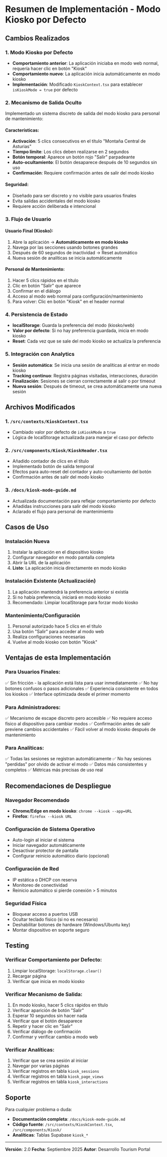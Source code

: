 # Resumen de Implementación - Modo Kiosko por Defecto

## Cambios Realizados

### 1. Modo Kiosko por Defecto
- **Comportamiento anterior**: La aplicación iniciaba en modo web normal, requería hacer clic en botón "Kiosk"
- **Comportamiento nuevo**: La aplicación inicia automáticamente en modo kiosko
- **Implementación**: Modificado `KioskContext.tsx` para establecer `isKioskMode = true` por defecto

### 2. Mecanismo de Salida Oculto
Implementado un sistema discreto de salida del modo kiosko para personal de mantenimiento:

#### Características:
- **Activación**: 5 clics consecutivos en el título "Montaña Central de Asturias"
- **Tiempo límite**: Los clics deben realizarse en 2 segundos
- **Botón temporal**: Aparece un botón rojo "Salir" parpadeante
- **Auto-ocultamiento**: El botón desaparece después de 10 segundos sin uso
- **Confirmación**: Requiere confirmación antes de salir del modo kiosko

#### Seguridad:
- Diseñado para ser discreto y no visible para usuarios finales
- Evita salidas accidentales del modo kiosko
- Requiere acción deliberada e intencional

### 3. Flujo de Usuario

#### Usuario Final (Kiosko):
1. Abre la aplicación → **Automáticamente en modo kiosko**
2. Navega por las secciones usando botones grandes
3. Después de 60 segundos de inactividad → Reset automático
4. Nueva sesión de analíticas se inicia automáticamente

#### Personal de Mantenimiento:
1. Hacer 5 clics rápidos en el título
2. Clic en botón "Salir" que aparece
3. Confirmar en el diálogo
4. Acceso al modo web normal para configuración/mantenimiento
5. Para volver: Clic en botón "Kiosk" en el header normal

### 4. Persistencia de Estado
- **localStorage**: Guarda la preferencia del modo (kiosko/web)
- **Valor por defecto**: Si no hay preferencia guardada, inicia en modo kiosko
- **Reset**: Cada vez que se sale del modo kiosko se actualiza la preferencia

### 5. Integración con Analytics
- **Sesión automática**: Se inicia una sesión de analíticas al entrar en modo kiosko
- **Tracking continuo**: Registra páginas visitadas, interacciones, duración
- **Finalización**: Sesiones se cierran correctamente al salir o por timeout
- **Nueva sesión**: Después de timeout, se crea automáticamente una nueva sesión

## Archivos Modificados

### 1. `/src/contexts/KioskContext.tsx`
- Cambiado valor por defecto de `isKioskMode` a `true`
- Lógica de localStorage actualizada para manejar el caso por defecto

### 2. `/src/components/Kiosk/KioskHeader.tsx`
- Añadido contador de clics en el título
- Implementado botón de salida temporal
- Efectos para auto-reset del contador y auto-ocultamiento del botón
- Confirmación antes de salir del modo kiosko

### 3. `/docs/kiosk-mode-guide.md`
- Actualizada documentación para reflejar comportamiento por defecto
- Añadidas instrucciones para salir del modo kiosko
- Aclarado el flujo para personal de mantenimiento

## Casos de Uso

### Instalación Nueva
1. Instalar la aplicación en el dispositivo kiosko
2. Configurar navegador en modo pantalla completa
3. Abrir la URL de la aplicación
4. **Listo**: La aplicación inicia directamente en modo kiosko

### Instalación Existente (Actualización)
1. La aplicación mantendrá la preferencia anterior si existía
2. Si no había preferencia, iniciará en modo kiosko
3. Recomendado: Limpiar localStorage para forzar modo kiosko

### Mantenimiento/Configuración
1. Personal autorizado hace 5 clics en el título
2. Usa botón "Salir" para acceder al modo web
3. Realiza configuraciones necesarias
4. Vuelve al modo kiosko con botón "Kiosk"

## Ventajas de esta Implementación

### Para Usuarios Finales:
✅ Sin fricción - la aplicación está lista para usar inmediatamente
✅ No hay botones confusos o pasos adicionales
✅ Experiencia consistente en todos los kioskos
✅ Interface optimizada desde el primer momento

### Para Administradores:
✅ Mecanismo de escape discreto pero accesible
✅ No requiere acceso físico al dispositivo para cambiar modos
✅ Confirmación antes de salir previene cambios accidentales
✅ Fácil volver al modo kiosko después de mantenimiento

### Para Analíticas:
✅ Todas las sesiones se registran automáticamente
✅ No hay sesiones "perdidas" por olvido de activar el modo
✅ Datos más consistentes y completos
✅ Métricas más precisas de uso real

## Recomendaciones de Despliegue

### Navegador Recomendado
- **Chrome/Edge en modo kiosko**: `chrome --kiosk --app=URL`
- **Firefox**: `firefox --kiosk URL`

### Configuración de Sistema Operativo
- Auto-login al iniciar el sistema
- Iniciar navegador automáticamente
- Desactivar protector de pantalla
- Configurar reinicio automático diario (opcional)

### Configuración de Red
- IP estática o DHCP con reserva
- Monitoreo de conectividad
- Reinicio automático si pierde conexión > 5 minutos

### Seguridad Física
- Bloquear acceso a puertos USB
- Ocultar teclado físico (si no es necesario)
- Deshabilitar botones de hardware (Windows/Ubuntu key)
- Montar dispositivo en soporte seguro

## Testing

### Verificar Comportamiento por Defecto:
1. Limpiar localStorage: `localStorage.clear()`
2. Recargar página
3. Verificar que inicia en modo kiosko

### Verificar Mecanismo de Salida:
1. En modo kiosko, hacer 5 clics rápidos en título
2. Verificar aparición de botón "Salir"
3. Esperar 10 segundos sin hacer nada
4. Verificar que el botón desaparece
5. Repetir y hacer clic en "Salir"
6. Verificar diálogo de confirmación
7. Confirmar y verificar cambio a modo web

### Verificar Analíticas:
1. Verificar que se crea sesión al iniciar
2. Navegar por varias páginas
3. Verificar registros en tabla `kiosk_sessions`
4. Verificar registros en tabla `kiosk_page_views`
5. Verificar registros en tabla `kiosk_interactions`

## Soporte

Para cualquier problema o duda:
- **Documentación completa**: `/docs/kiosk-mode-guide.md`
- **Código fuente**: `/src/contexts/KioskContext.tsx`, `/src/components/Kiosk/`
- **Analíticas**: Tablas Supabase `kiosk_*`

---

**Versión**: 2.0
**Fecha**: Septiembre 2025
**Autor**: Desarrollo Tourism Portal